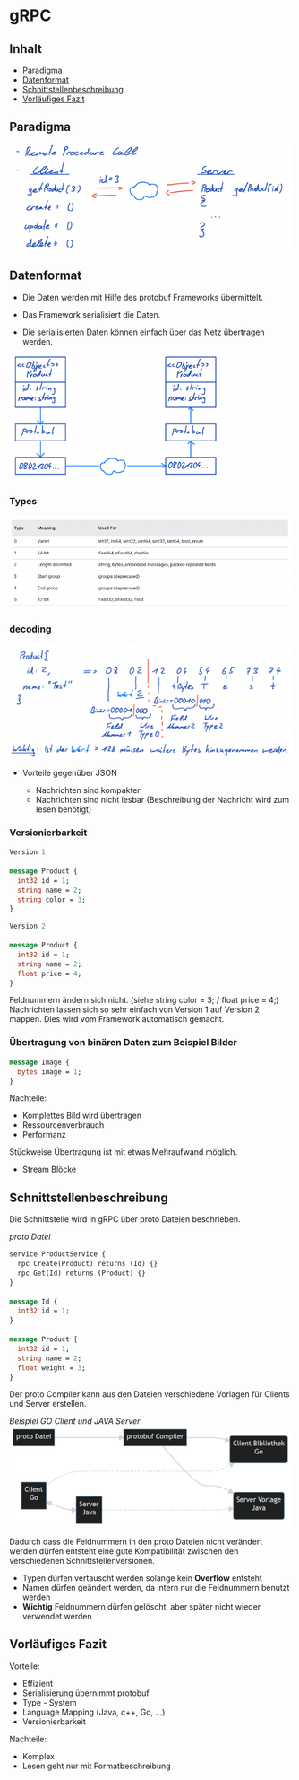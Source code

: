 # gRPC

## Inhalt

- [Paradigma](#paradigma)
- [Datenformat](#datenformat)
- [Schnittstellenbeschreibung](#schnittstellenbeschreibung)
- [Vorläufiges Fazit](#vorläufiges-fazit)

## Paradigma

![grpc](./assets/grpc/grpc.png)

## Datenformat

- Die Daten werden mit Hilfe des protobuf Frameworks übermittelt.

- Das Framework serialisiert die Daten.

- Die serialisierten Daten können einfach über das Netz übertragen werden.

![grpc data](./assets/grpc/grpc_data.png)

### Types

![grpc types](./assets/grpc/grpc_types.png)

### decoding

![grpc decoding](./assets/grpc/grpc_decoding.png)

- Vorteile gegenüber JSON

  - Nachrichten sind kompakter
  - Nachrichten sind nicht lesbar (Beschreibung der Nachricht wird zum lesen benötigt)

### Versionierbarkeit

```protobuf
Version 1

message Product {
  int32 id = 1;
  string name = 2;
  string color = 3;
}
```

```protobuf
Version 2

message Product {
  int32 id = 1;
  string name = 2;
  float price = 4;
}
```

Feldnummern ändern sich nicht. (siehe string color = 3; / float price = 4;)  
Nachrichten lassen sich so sehr einfach von Version 1 auf Version 2 mappen. Dies wird vom Framework automatisch gemacht.

### Übertragung von binären Daten zum Beispiel Bilder

```protobuf
message Image {
  bytes image = 1;
}
```

Nachteile:

- Komplettes Bild wird übertragen
- Ressourcenverbrauch
- Performanz

Stückweise Übertragung ist mit etwas Mehraufwand möglich.

- Stream Blöcke

## Schnittstellenbeschreibung

Die Schnittstelle wird in gRPC über proto Dateien beschrieben.

_proto Datei_

```protobuf
service ProductService {
  rpc Create(Product) returns (Id) {}
  rpc Get(Id) returns (Product) {}
}

message Id {
  int32 id = 1;
}

message Product {
  int32 id = 1;
  string name = 2;
  float weight = 3;
}
```

Der proto Compiler kann aus den Dateien verschiedene Vorlagen für Clients und Server erstellen.

_Beispiel GO Client und JAVA Server_
![proto](./assets/grpc/proto.png)

Dadurch dass die Feldnummern in den proto Dateien nicht verändert werden dürfen entsteht eine gute Kompatibilität zwischen den verschiedenen Schnittstellenversionen.

- Typen dürfen vertauscht werden solange kein **Overflow** entsteht
- Namen dürfen geändert werden, da intern nur die Feldnummern benutzt werden
- **Wichtig** Feldnummern dürfen gelöscht, aber später nicht wieder verwendet werden

## Vorläufiges Fazit

Vorteile:

- Effizient
- Serialisierung übernimmt protobuf
- Type - System
- Language Mapping (Java, c++, Go, ...)
- Versionierbarkeit

Nachteile:

- Komplex
- Lesen geht nur mit Formatbeschreibung

